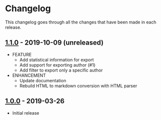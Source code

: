 # Changelog

This changelog goes through all the changes that have been made in each release.

## [1.1.0]() - 2019-10-09 (unreleased)
* FEATURE
  * Add statistical information for export
  * Add support for exporting author (#1)
  * Add filter to export only a specific author
* ENHANCEMENT
  * Update documentation
  * Rebuild HTML to markdown conversion with HTML parser
  
 ## [1.0.0](https://github.com/seeseekey/WordPress2Markdown/releases/tag/v1.0) - 2019-03-26
 * Initial release 